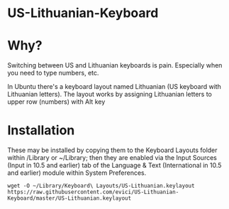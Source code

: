 # US-Lithuanian-Keyboard

Why?
====

Switching between US and Lithuanian keyboards is pain. Especially when you need to type numbers, etc.

In Ubuntu there's a keyboard layout named Lithuanian (US keyboard with Lithuanian letters).
The layout works by assigning Lithuanian letters to upper row (numbers) with Alt key

Installation
============

These may be installed by copying them to the Keyboard Layouts folder within /Library or ~/Library;
then they are enabled via the Input Sources (Input in 10.5 and earlier) tab of the
Language & Text (International in 10.5 and earlier) module within System Preferences.

    wget -O ~/Library/Keyboard\ Layouts/US-Lithuanian.keylayout https://raw.githubusercontent.com/evici/US-Lithuanian-Keyboard/master/US-Lithuanian.keylayout

